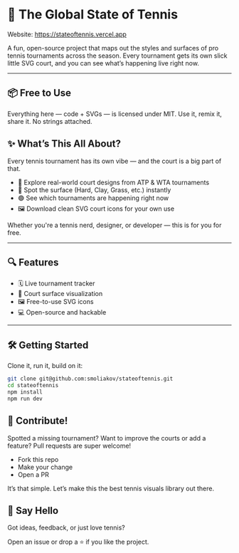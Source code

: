 # 🎾 The Global State of Tennis

Website: https://stateoftennis.vercel.app

A fun, open-source project that maps out the styles and surfaces of pro tennis tournaments across the season. Every
tournament gets its own slick little SVG court, and you can see what’s happening live right now.

---

## 📦 Free to Use

Everything here — code + SVGs — is licensed under MIT.
Use it, remix it, share it. No strings attached.

## ✨ What’s This All About?

Every tennis tournament has its own vibe — and the court is a big part of that.

- 👀 Explore real-world court designs from ATP & WTA tournaments
- 🎾 Spot the surface (Hard, Clay, Grass, etc.) instantly
- 🟢 See which tournaments are happening right now
- 🖼️ Download clean SVG court icons for your own use

Whether you're a tennis nerd, designer, or developer — this is for you for free.

---

## 🔍 Features

- 🗓️ Live tournament tracker
- 🧱 Court surface visualization
- 🖼️ Free-to-use SVG icons
- 💻 Open-source and hackable

---

## 🛠️ Getting Started

Clone it, run it, build on it:

```bash
git clone git@github.com:smoliakov/stateoftennis.git
cd stateoftennis
npm install
npm run dev
```

## 🤝 Contribute!

Spotted a missing tournament? Want to improve the courts or add a feature?
Pull requests are super welcome!

* Fork this repo
* Make your change
* Open a PR

It’s that simple. Let’s make this the best tennis visuals library out there.

## 💬 Say Hello
Got ideas, feedback, or just love tennis? 

Open an issue or drop a ⭐ if you like the project.